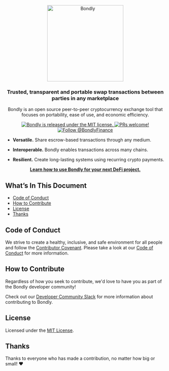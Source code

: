 <p align="center">
  <a href="https://bondly.finance">
    <img alt="Bondly" src="bondly.svg" width="240" />
  </a>
</p>
<h3 align="center">
  Trusted, transparent and portable swap transactions between parties in any marketplace
</h3>
<p align="center">
  Bondly is an open source peer-to-peer cryptocurrency exchange tool that focuses
  on portability, ease of use, and economic efficiency.
</p>
<p align="center">
  <a href="https://github.com/bondly/bondly-finance/blob/develop/LICENSE">
    <img src="https://img.shields.io/badge/license-MIT-blue.svg" alt="Bondly is
    released under the MIT license." />
  </a>
  <a href="https://bondly.finance">
    <img src="https://img.shields.io/badge/PRs-welcome-brightgreen.svg"
    alt="PRs welcome!" />
  </a>
  <a href="https://twitter.com/intent/follow?screen_name="BondlyFinance">
    <img
    src="https://img.shields.io/twitter/follow/decent_labs.svg?label=Follow%20BondlyFinance"
    alt="Follow @BondlyFinance" />
  </a>
</p>

- **Versatile.** Share escrow-based transactions through any medium.

- **Interoperable.** Bondly enables transactions across many chains.

- **Resilient.** Create long-lasting systems using recurring crypto payments.

<p align="center">
  <a href="https://bondly.finance">
    <b>Learn how to use Bondly for your next DeFi project.</b>
  </a>
</p>

## What’s In This Document

- [Code of Conduct](#code-of-conduct)
- [How to Contribute](#how-to-contribute)
- [License](#license)
- [Thanks](#thanks)

## Code of Conduct

We strive to create a healthy, inclusive, and safe environment for all people
and follow the [Contributor Covenant](https://contributor-covenant.org). Please
take a look at our [Code of Conduct](./CODE_OF_CONDUCT.md) for more
information.

## How to Contribute

Regardless of how you seek to contribute, we'd love to have you as part of the
Bondly developer community!

Check out our [Developer Community Slack](#)
for more information about contributing to Bondly.

## License

Licensed under the [MIT License](./LICENSE).

## Thanks

Thanks to everyone who has made a contribution, no matter how big or small!
:heart:
